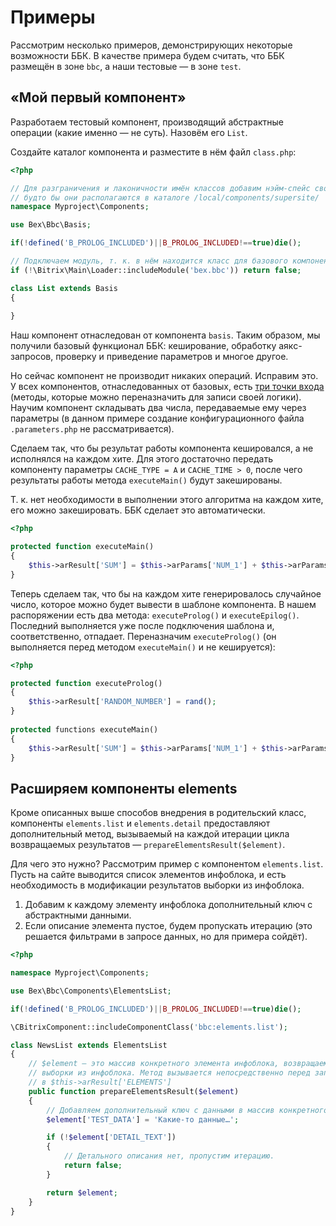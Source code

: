 # Примеры

Рассмотрим несколько примеров, демонстрирующих некоторые возможности ББК. В качестве примера будем считать, что ББК размещён в зоне `bbc`, а наши тестовые — в зоне `test`.

## «Мой первый компонент»

Разработаем тестовый компонент, производящий абстрактные операции (какие именно — не суть). Назовём его `List`.

Создайте каталог компонента и разместите в нём файл `class.php`:

```php
<?php

// Для разграничения и лаконичности имён классов добавим нэйм-спейс своих компонентов,
// будто бы они располагаются в каталоге /local/components/supersite/
namespace Myproject\Components;

use Bex\Bbc\Basis;

if(!defined('B_PROLOG_INCLUDED')||B_PROLOG_INCLUDED!==true)die();

// Подключаем модуль, т. к. в нём находится класс для базового компонента
if (!\Bitrix\Main\Loader::includeModule('bex.bbc')) return false;

class List extends Basis
{
    
}
```

Наш компонент отнаследован от компонента `basis`. Таким образом, мы получили базовый функционал ББК: кеширование, обработку аякс-запросов, проверку и приведение параметров и многое другое.

Но сейчас компонент не производит никаких операций.  Исправим это. У всех компонентов, отнаследованных от базовых, есть [три точки входа](#Архитектура) (методы, которые можно переназначить для записи своей логики). Научим компонент складывать два числа, передаваемые ему через параметры (в данном примере создание конфигурационного файла `.parameters.php` не рассматривается). 

Сделаем так, что бы результат работы компонента кешировался, а не исполнялся на каждом хите. Для этого достаточно передать компоненту параметры `CACHE_TYPE = A` и `CACHE_TIME > 0`, после чего результаты работы метода `executeMain()` будут закешированы.

Т. к. нет необходимости в выполнении этого алгоритма на каждом хите, его можно закешировать. ББК сделает это автоматически.

```php
<?php

protected function executeMain()
{
    $this->arResult['SUM'] = $this->arParams['NUM_1'] + $this->arParams['NUM_2'];
}
```

Теперь сделаем так, что бы на каждом хите генерировалось случайное число, которое можно будет вывести в шаблоне компонента. В нашем распоряжении есть два метода: `executeProlog()` и `executeEpilog()`. Последний выполняется уже после подключения шаблона и, соответственно, отпадает. Переназначим `executeProlog()` (он выполняется перед методом `executeMain()` и не кешируется):

```php
<?php

protected function executeProlog()
{
	$this->arResult['RANDOM_NUMBER'] = rand();
}
	
protected functions executeMain()
{
    $this->arResult['SUM'] = $this->arParams['NUM_1'] + $this->arParams['NUM_2'];
}
```

## Расширяем компоненты elements

Кроме описанных выше способов внедрения в родительский класс, компоненты `elements.list` и `elements.detail` предоставляют дополнительный метод, вызываемый на каждой итерации цикла возвращаемых результатов — `prepareElementsResult($element)`.

Для чего это нужно? Рассмотрим пример с компонентом `elements.list`. Пусть на сайте выводится список элементов инфоблока, и есть необходимость в модификации результатов выборки из инфоблока.

1. Добавим к каждому элементу инфоблока дополнительный ключ с абстрактными данными.
1. Если описание элемента пустое, будем пропускать итерацию (это решается фильтрами в запросе данных, но для примера сойдёт).

```php
<?php

namespace Myproject\Components;

use Bex\Bbc\Components\ElementsList;

if(!defined('B_PROLOG_INCLUDED')||B_PROLOG_INCLUDED!==true)die();

\CBitrixComponent::includeComponentClass('bbc:elements.list');

class NewsList extends ElementsList
{
	// $element — это массив конкретного элемента инфоблока, возвращаемый в результате
	// выборки из инфоблока. Метод вызывается непосредственно перед записью жлемента
	// в $this->arResult['ELEMENTS']
    public function prepareElementsResult($element)
    {
	    // Добавляем дополнительный ключ с данными в массив конкретного элемента
        $element['TEST_DATA'] = 'Какие-то данные…';

		if (!$element['DETAIL_TEXT'])
		{
			// Детального описания нет, пропустим итерацию.
			return false;
		}

        return $element;
    }
}
```
